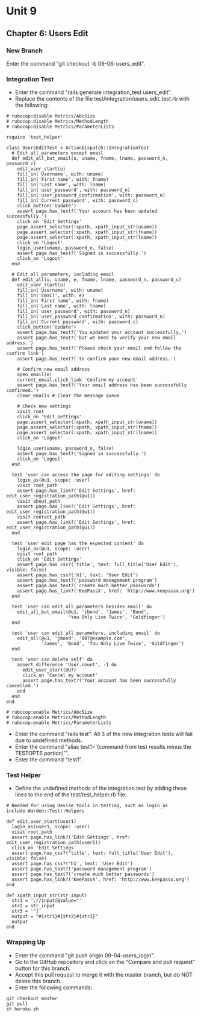 # Unit 9
## Chapter 6: Users Edit

### New Branch
Enter the command "git checkout -b 09-06-users_edit".

### Integration Test
* Enter the command "rails generate integration_test users_edit".
* Replace the contents of the file test/integration/users_edit_test.rb with the following:
```
# rubocop:disable Metrics/AbcSize
# rubocop:disable Metrics/MethodLength
# rubocop:disable Metrics/ParameterLists

require 'test_helper'

class UsersEditTest < ActionDispatch::IntegrationTest
  # Edit all parameters except email
  def edit_all_but_email(u, uname, fname, lname, password_n, password_c)
    edit_user_start(u)
    fill_in('Username', with: uname)
    fill_in('First name', with: fname)
    fill_in('Last name', with: lname)
    fill_in('user_password', with: password_n)
    fill_in('user_password_confirmation', with: password_n)
    fill_in('Current password', with: password_c)
    click_button('Update')
    assert page.has_text?('Your account has been updated successfully.')
    click_on 'Edit Settings'
    page.assert_selector(:xpath, xpath_input_str(uname))
    page.assert_selector(:xpath, xpath_input_str(fname))
    page.assert_selector(:xpath, xpath_input_str(lname))
    click_on 'Logout'
    login_user(uname, password_n, false)
    assert page.has_text?('Signed in successfully.')
    click_on 'Logout'
  end

  # Edit all parameters, including email
  def edit_all(u, uname, e, fname, lname, password_n, password_c)
    edit_user_start(u)
    fill_in('Username', with: uname)
    fill_in('Email', with: e)
    fill_in('First name', with: fname)
    fill_in('Last name', with: lname)
    fill_in('user_password', with: password_n)
    fill_in('user_password_confirmation', with: password_n)
    fill_in('Current password', with: password_c)
    click_button('Update')
    assert page.has_text?('You updated your account successfully,')
    assert page.has_text?('but we need to verify your new email address.')
    assert page.has_text?('Please check your email and follow the confirm link')
    assert page.has_text?('to confirm your new email address.')

    # Confirm new email address
    open_email(e)
    current_email.click_link 'Confirm my account'
    assert page.has_text?('Your email address has been successfully confirmed.')
    clear_emails # Clear the message queue

    # Check new settings
    visit_root
    click_on 'Edit Settings'
    page.assert_selector(:xpath, xpath_input_str(uname))
    page.assert_selector(:xpath, xpath_input_str(fname))
    page.assert_selector(:xpath, xpath_input_str(lname))
    click_on 'Logout'

    login_user(uname, password_n, false)
    assert page.has_text?('Signed in successfully.')
    click_on 'Logout'
  end

  test 'user can access the page for editing settings' do
    login_as(@u1, scope: :user)
    visit root_path
    assert page.has_link?('Edit Settings', href: edit_user_registration_path(@u1))
    visit about_path
    assert page.has_link?('Edit Settings', href: edit_user_registration_path(@u1))
    visit contact_path
    assert page.has_link?('Edit Settings', href: edit_user_registration_path(@u1))
  end

  test 'user edit page has the expected content' do
    login_as(@u1, scope: :user)
    visit root_path
    click_on 'Edit Settings'
    assert page.has_css?('title', text: full_title('User Edit'), visible: false)
    assert page.has_css?('h1', text: 'User Edit')
    assert page.has_text?('password management program')
    assert page.has_text?('create much better passwords')
    assert page.has_link?('KeePassX', href: 'http://www.keepassx.org')
  end

  test 'user can edit all parameters besides email' do
    edit_all_but_email(@u1, 'jbond', 'James', 'Bond',
                       'You Only Live Twice', 'Goldfinger')
  end

  test 'user can edit all parameters, including email' do
    edit_all(@u1, 'jbond', '007@example.com',
             'James', 'Bond', 'You Only Live Twice', 'Goldfinger')
  end

  test 'user can delete self' do
    assert_difference 'User.count', -1 do
      edit_user_start(@u7)
      click_on 'Cancel my account'
      assert page.has_text?('Your account has been successfully cancelled.')
    end
  end
end

# rubocop:enable Metrics/AbcSize
# rubocop:enable Metrics/MethodLength
# rubocop:enable Metrics/ParameterLists
```
* Enter the command "rails test".  All 3 of the new integration tests will fail due to undefined methods.
* Enter the command "alias test1='(command from test results minus the TESTOPTS portion)'".
* Enter the command "test1".

### Test Helper
* Define the undefined methods of the integration test by adding these lines to the end of the test/test_helper.rb file:
```
# Needed for using Devise tools in testing, such as login_as
include Warden::Test::Helpers

def edit_user_start(user1)
  login_as(user1, scope: :user)
  visit root_path
  assert page.has_link?('Edit Settings', href: edit_user_registration_path(user1))
  click_on 'Edit Settings'
  assert page.has_css?('title', text: full_title('User Edit'), visible: false)
  assert page.has_css?('h1', text: 'User Edit')
  assert page.has_text?('password management program')
  assert page.has_text?('create much better passwords')
  assert page.has_link?('KeePassX', href: 'http://www.keepassx.org')
end

def xpath_input_str(str_input)
  str1 = './/input[@value="'
  str2 = str_input
  str3 = '"]'
  output = "#{str1}#{str2}#{str3}"
  output
end

```

### Wrapping Up
* Enter the command "git push origin 09-04-users_login".
* Go to the GitHub repository and click on the "Compare and pull request" button for this branch.
* Accept this pull request to merge it with the master branch, but do NOT delete this branch.
* Enter the following commands:
```
git checkout master
git pull
sh heroku.sh
```
